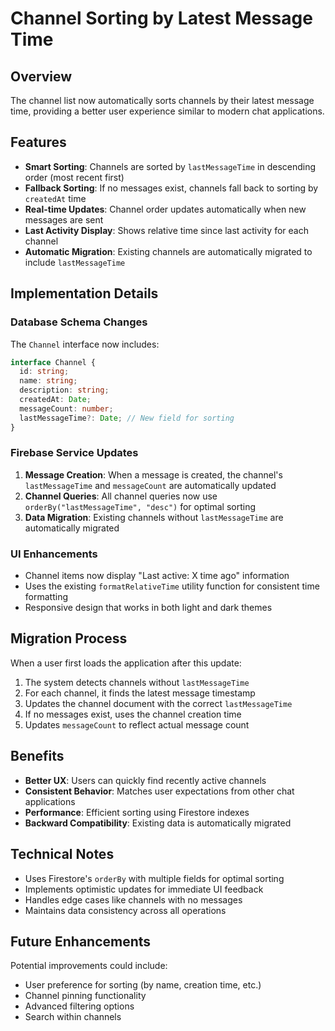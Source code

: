 # Channel Sorting by Latest Message Time

## Overview

The channel list now automatically sorts channels by their latest message time, providing a better user experience similar to modern chat applications.

## Features

- **Smart Sorting**: Channels are sorted by `lastMessageTime` in descending order (most recent first)
- **Fallback Sorting**: If no messages exist, channels fall back to sorting by `createdAt` time
- **Real-time Updates**: Channel order updates automatically when new messages are sent
- **Last Activity Display**: Shows relative time since last activity for each channel
- **Automatic Migration**: Existing channels are automatically migrated to include `lastMessageTime`

## Implementation Details

### Database Schema Changes

The `Channel` interface now includes:
```typescript
interface Channel {
  id: string;
  name: string;
  description: string;
  createdAt: Date;
  messageCount: number;
  lastMessageTime?: Date; // New field for sorting
}
```

### Firebase Service Updates

1. **Message Creation**: When a message is created, the channel's `lastMessageTime` and `messageCount` are automatically updated
2. **Channel Queries**: All channel queries now use `orderBy("lastMessageTime", "desc")` for optimal sorting
3. **Data Migration**: Existing channels without `lastMessageTime` are automatically migrated

### UI Enhancements

- Channel items now display "Last active: X time ago" information
- Uses the existing `formatRelativeTime` utility function for consistent time formatting
- Responsive design that works in both light and dark themes

## Migration Process

When a user first loads the application after this update:

1. The system detects channels without `lastMessageTime`
2. For each channel, it finds the latest message timestamp
3. Updates the channel document with the correct `lastMessageTime`
4. If no messages exist, uses the channel creation time
5. Updates `messageCount` to reflect actual message count

## Benefits

- **Better UX**: Users can quickly find recently active channels
- **Consistent Behavior**: Matches user expectations from other chat applications
- **Performance**: Efficient sorting using Firestore indexes
- **Backward Compatibility**: Existing data is automatically migrated

## Technical Notes

- Uses Firestore's `orderBy` with multiple fields for optimal sorting
- Implements optimistic updates for immediate UI feedback
- Handles edge cases like channels with no messages
- Maintains data consistency across all operations

## Future Enhancements

Potential improvements could include:
- User preference for sorting (by name, creation time, etc.)
- Channel pinning functionality
- Advanced filtering options
- Search within channels
